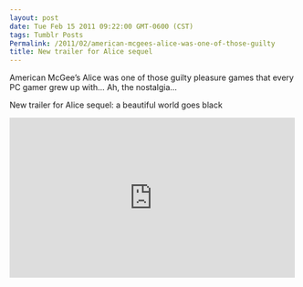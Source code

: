 ```yaml
---
layout: post
date: Tue Feb 15 2011 09:22:00 GMT-0600 (CST)
tags: Tumblr Posts
Permalink: /2011/02/american-mcgees-alice-was-one-of-those-guilty
title: New trailer for Alice sequel
---
```


American McGee&rsquo;s Alice was one of those guilty pleasure games that every PC gamer grew up with&hellip; Ah, the nostalgia&hellip; 

New trailer for Alice sequel: a beautiful world goes black

<iframe width="500" height="281" id="youtube_iframe" src="https://www.youtube.com/embed/7T9o_1lOHf8?feature=oembed&amp;enablejsapi=1&amp;origin=http://safe.txmblr.com&amp;wmode=opaque" frameborder="0" allowfullscreen=""></iframe>
